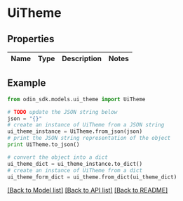 # UiTheme


## Properties

Name | Type | Description | Notes
------------ | ------------- | ------------- | -------------

## Example

```python
from odin_sdk.models.ui_theme import UiTheme

# TODO update the JSON string below
json = "{}"
# create an instance of UiTheme from a JSON string
ui_theme_instance = UiTheme.from_json(json)
# print the JSON string representation of the object
print UiTheme.to_json()

# convert the object into a dict
ui_theme_dict = ui_theme_instance.to_dict()
# create an instance of UiTheme from a dict
ui_theme_form_dict = ui_theme.from_dict(ui_theme_dict)
```
[[Back to Model list]](../README.md#documentation-for-models) [[Back to API list]](../README.md#documentation-for-api-endpoints) [[Back to README]](../README.md)


